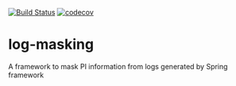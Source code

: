 [![Build Status](https://travis-ci.com/rbutti/log-masking.svg?branch=master)](https://travis-ci.com/rbutti/log-masking)   [![codecov](https://codecov.io/gh/rbutti/log-masking/branch/master/graph/badge.svg)](https://codecov.io/gh/rbutti/log-masking)
# log-masking
A framework to mask PI information from logs generated by Spring framework
